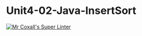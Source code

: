 # Unit4-02-Java-InsertSort
[![Mr Coxall's Super Linter](https://github.com/ICS4U-Programming-TonyT/Unit4-02-Java-InsertSort/workflows/Mr%20Coxall's%20Super%20Linter/badge.svg)](https://github.com/ICS4U-Programming-TonyT/Unit4-02-Java-InsertSort/actions/)
